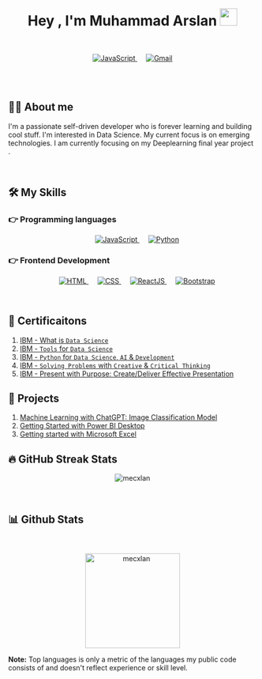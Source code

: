<!--
**mecxlan/mecxlan** is a ✨ _special_ ✨ repository because its `README.md` (this file) appears on your GitHub profile. ...
-->

<h1 align="center">Hey , I'm Muhammad Arslan <img src="https://media.giphy.com/media/hvRJCLFzcasrR4ia7z/giphy.gif" width="35"></h1>
<br>
<table border=0 cellpadding="2">
<tr>
       <p align="center">
	<a href="https://www.linkedin.com/in/mecxlan/" target="_blank">
		<img alt="JavaScript" src="https://img.shields.io/badge/LinkedIn-0077B5?style=for-the-badge&logo=linkedin&logoColor=white">
	</a>
	&emsp;
		<a href="https://mail.google.com/mail/?view=cm&fs=1&to=mecxlan@gmail.com" target="_blank"> 
	     <img alt="Gmail" src="https://img.shields.io/badge/Gmail-D14836?style=for-the-badge&logo=gmail&logoColor=white">
	</a>
	</tr>
	</table>
</p><br>

## :sassy_man:  About me
I'm a passionate self-driven developer who is forever learning and building cool stuff. I'm interested in Data Science. My current focus is on emerging technologies. I am currently focusing on my Deeplearning final year project .

<br>

## 🛠️ My Skills
### 👉 Programming languages

<p align="center"> 
&emsp;
  <a href="https://developer.mozilla.org/en-US/docs/Web/JavaScript" target="_blank"> 
     <img alt="JavaScript" src="https://img.shields.io/badge/javascript-%23323330.svg?style=for-the-badge&logo=javascript&logoColor=%23F7DF1E">
   </a>
&emsp;
   <a href="https://www.python.org" target="_blank">
    <img alt="Python" src="https://img.shields.io/badge/python-3670A0?style=for-the-badge&logo=python&logoColor=ffdd54">
  </a>
	
</p>

### 👉 Frontend Development
<p align="center"> 
  &emsp; 
  <a href="https://www.w3.org/html/" target="_blank"> 
   <img alt="HTML" src="https://img.shields.io/badge/html5-%23E34F26.svg?style=for-the-badge&logo=html5&logoColor=white">
  </a>   
  &emsp;
  <a href="https://www.w3schools.com/css/" target="_blank">
    <img alt="CSS" src="https://img.shields.io/badge/css3-%231572B6.svg?style=for-the-badge&logo=css3&logoColor=white">
  </a> 
  &emsp;
  <a href="https://www.w3schools.com/react/" target="_blank">
    <img alt="ReactJS" src="https://img.shields.io/badge/react-%2320232a.svg?style=for-the-badge&logo=react&logoColor=%2361DAFB">
  </a> 
	&emsp;
<!--  <a href="https://mui.com/" target="_blank">
    <img alt="Material-UI" src="https://img.shields.io/badge/MUI-%230081CB.svg?style=for-the-badge&logo=mui&logoColor=white">
  </a>
	&emsp;
-->
  <a href="https://getbootstrap.com/" target="_blank">
    <img alt="Bootstrap" src="https://img.shields.io/badge/bootstrap-%23563D7C.svg?style=for-the-badge&logo=bootstrap&logoColor=white">
  </a>
</p>

<br/>

## 📃  Certificaitons

1. [IBM - What is `Data Science`](https://coursera.org/share/4386652570f81392e7e2ef5fef702ba7)
2. [IBM - `Tools` for `Data Science`](https://coursera.org/share/808dacdd9296d6aa305ca475b3fadc4c)
3. [IBM - `Python` for `Data Science`, `AI` & `Development`](https://coursera.org/share/84de6049eb6bbcdc53a30cdb3df65700)
4. [IBM - `Solving Problems` with `Creative` & `Critical Thinking`](https://coursera.org/share/20751ce1096b4021aa67a78b5747f668)
5. [IBM - Present with Purpose: Create/Deliver Effective Presentation](https://www.coursera.org/account/accomplishments/verify/HYRZQBCG2MJQ?utm_source=link&utm_medium=certificate&utm_content=cert_image&utm_campaign=sharing_cta&utm_product=course)

   
## 🧩 Projects

1. [Machine Learning with ChatGPT: Image Classification Model](https://www.coursera.org/account/accomplishments/verify/6ZLD4N9KGVZM?utm_source=link&utm_medium=certificate&utm_content=cert_image&utm_campaign=sharing_cta&utm_product=project)
2. [Getting Started with Power BI Desktop](https://coursera.org/share/07cab71d1096e34e49fa25f6ffe7cbd4)
3. [Getting started with Microsoft Excel](https://www.coursera.org/account/accomplishments/verify/EBQJ7HJRNDZD?utm_source=link&utm_medium=certificate&utm_content=cert_image&utm_campaign=sharing_cta&utm_product=project) 

<!--
### 👉 Backend Development
<p align="center"> 
  &emsp; 
<a href="https://nodejs.org/en/" target="_blank">
    <img alt="Node.js" src="https://img.shields.io/badge/Node.js-43853D?style=for-the-badge&logo=node.js&logoColor=white">
  </a>
	&emsp; 
<a href="https://nodejs.org/en/" target="_blank">
    <img alt="Express.JS" src="https://img.shields.io/badge/Express.js-404D59?style=for-the-badge">
  </a>
	&emsp; 
<a href="https://nodejs.org/en/" target="_blank">
    <img alt="MongoDB" src="https://img.shields.io/badge/MongoDB-4EA94B?style=for-the-badge&logo=mongodb&logoColor=white">
  </a>
	
</p>
-->


## 🔥 GitHub Streak Stats

<p align="center"><img src="https://github-readme-streak-stats.herokuapp.com?user=mecxlan&theme=dark&hide_border=true&border_radius=50&mode=weekly&card_width=500" alt="mecxlan" /></p>

<br>

## 📊 Github Stats

  <!-- <summary><b>💻 GitHub Profile Stats</b></summary>-->
  <br/>

  <p align="center">
  <!--  <a href="https://github.com/anuraghazra/github-readme-stats"><img alt="Arslan's Github Stats" src="https://github-readme-stats.vercel.app/api?username=mecxlan&show_icons=true&count_private=true&theme=algolia" height="192px"/></a>
<br/>
  &nbsp; -->
	  <img src="https://github-readme-stats.vercel.app/api/top-langs?username=mecxlan&langs_count=10&show_icons=true&locale=en&layout=compact&theme=algolia" alt="mecxlan" height="192px"/>
  <br/>
	  
  <b>Note:</b> Top languages is only a metric of the languages my public code consists of and doesn't reflect experience or skill level.
  </p>  


  
<!--

  <summary><b>⚡ Recent GitHub Activity</b></summary>
  <br/>
   <a href="https://github.com/mecxlan">
	<img alt="Arslan's Activity Graph" src="https://activity-graph.herokuapp.com/graph?username=mecxlan&custom_title=mecxlan's%20Contribution%20Graph&theme=react-dark" />
</a>
  <br/>-->
